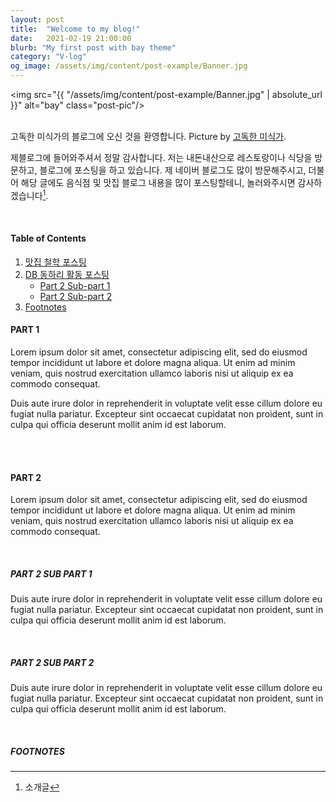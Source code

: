 ```yaml
---
layout: post
title:  "Welcome to my blog!"
date:   2021-02-19 21:00:00
blurb: "My first post with bay theme"
category: "V-log"
og_image: /assets/img/content/post-example/Banner.jpg
---
```


<img src="{{ "/assets/img/content/post-example/Banner.jpg" | absolute_url }}" alt="bay" class="post-pic"/>
<br />
<br />

고독한 미식가의 블로그에 오신 것을 환영합니다.
Picture by [고독한 미식가](https://blog.naver.com/okinet66).

제블로그에 들어와주셔서 정말 감사합니다. 저는 내돈내산으로 레스토랑이나 식당을 방문하고, 블로그에 포스팅을 하고 있습니다. 제 네이버 블로그도 많이 방문해주시고, 더불어 해당 글에도 음식점 및 맛집 블로그 내용을 많이 포스팅할테니, 놀러와주시면 감사하겠습니다[^1].

<br />


#### Table of Contents
1. [맛집 철학 포스팅](https://blog.naver.com/220779111723)
2. [DB 동하리 활동 포스팅](https://blog.naver.com/okinet66/221778251247)
    * [Part 2 Sub-part 1](#part-2-sub-part-1)
    * [Part 2 Sub-part 2](#part-2-sub-part-2)
3. [Footnotes](#footnotes)

#### PART 1
Lorem ipsum dolor sit amet, consectetur adipiscing elit, sed do eiusmod tempor incididunt ut labore et dolore magna aliqua. Ut enim ad minim veniam, quis nostrud exercitation ullamco laboris nisi ut aliquip ex ea commodo consequat.
<br />

Duis aute irure dolor in reprehenderit in voluptate velit esse cillum dolore eu fugiat nulla pariatur. Excepteur sint occaecat cupidatat non proident, sunt in culpa qui officia deserunt mollit anim id est laborum.

<br />
<br />

#### PART 2
Lorem ipsum dolor sit amet, consectetur adipiscing elit, sed do eiusmod tempor incididunt ut labore et dolore magna aliqua. Ut enim ad minim veniam, quis nostrud exercitation ullamco laboris nisi ut aliquip ex ea commodo consequat.

<br />

##### PART 2 SUB PART 1
Duis aute irure dolor in reprehenderit in voluptate velit esse cillum dolore eu fugiat nulla pariatur. Excepteur sint occaecat cupidatat non proident, sunt in culpa qui officia deserunt mollit anim id est laborum.

<br />

##### PART 2 SUB PART 2
Duis aute irure dolor in reprehenderit in voluptate velit esse cillum dolore eu fugiat nulla pariatur. Excepteur sint occaecat cupidatat non proident, sunt in culpa qui officia deserunt mollit anim id est laborum.

<br />


##### FOOTNOTES

[^1]: 소개글
